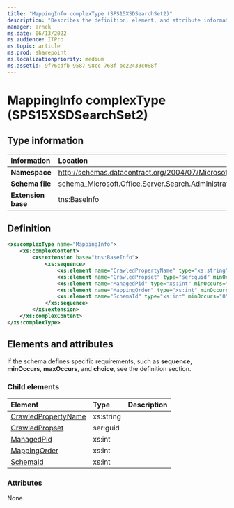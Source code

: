 ```yaml
---
title: "MappingInfo complexType (SPS15XSDSearchSet2)"
description: "Describes the definition, element, and attribute information for the MappingInfo complexType (SPS15XSDSearchSet2)."
manager: arnek
ms.date: 06/13/2022
ms.audience: ITPro
ms.topic: article
ms.prod: sharepoint
ms.localizationpriority: medium
ms.assetid: 9f76cdfb-9587-98cc-768f-bc22433c088f
---
```


# MappingInfo complexType (SPS15XSDSearchSet2)

 
  
## Type information

|Information|Location|
|:-----|:-----|
|**Namespace**|http://schemas.datacontract.org/2004/07/Microsoft.Office.Server.Search.Administration|
|**Schema file**|schema_Microsoft.Office.Server.Search.Administration.xsd|
|**Extension base**|tns:BaseInfo|
   
## Definition

```XML
<xs:complexType name="MappingInfo">
    <xs:complexContent>
        <xs:extension base="tns:BaseInfo">
            <xs:sequence>
                <xs:element name="CrawledPropertyName" type="xs:string" minOccurs="0"></xs:element>
                <xs:element name="CrawledPropset" type="ser:guid" minOccurs="0"></xs:element>
                <xs:element name="ManagedPid" type="xs:int" minOccurs="0"></xs:element>
                <xs:element name="MappingOrder" type="xs:int" minOccurs="0"></xs:element>
                <xs:element name="SchemaId" type="xs:int" minOccurs="0"></xs:element>
            </xs:sequence>
        </xs:extension>
    </xs:complexContent>
</xs:complexType>

```

## Elements and attributes

If the schema defines specific requirements, such as **sequence**, **minOccurs**, **maxOccurs**, and **choice**, see the definition section.
  
### Child elements

|**Element**|**Type**|**Description**|
|:-----|:-----|:-----|
|[CrawledPropertyName](crawledpropertyname-element-mappinginfo-complextypesps15xsdsearchset2.md)|xs:string||
|[CrawledPropset](crawledpropset-element-mappinginfo-complextypesps15xsdsearchset2.md)|ser:guid||
|[ManagedPid](managedpid-element-mappinginfo-complextypesps15xsdsearchset2.md)|xs:int||
|[MappingOrder](mappingorder-element-mappinginfo-complextypesps15xsdsearchset2.md)|xs:int||
|[SchemaId](schemaid-element-mappinginfo-complextypesps15xsdsearchset2.md)|xs:int||
   
### Attributes

None.
  

